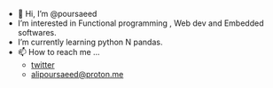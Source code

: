 - 👋 Hi, I’m @poursaeed
- I’m interested in Functional programming , Web dev and Embedded softwares.
- I’m currently learning python N pandas.
- 📫 How to reach me ...
    - [twitter](https://twitter.com/ali_poursaeed)
    - alipoursaeed@proton.me

<!---
poursaeed/poursaeed is a ✨ special ✨ repository because its `README.md` (this file) appears on your GitHub profile.
You can click the Preview link to take a look at your changes.
--->
